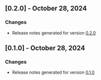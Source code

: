 ## [0.2.0] - October 28, 2024

### Changes

- Release notes generated for version [0.2.0](.release-notes/0.2.0/release.md)

## [0.1.0] - October 28, 2024

### Changes

- Release notes generated for version [0.1.0](.release-notes/0.1.0/release.md)
